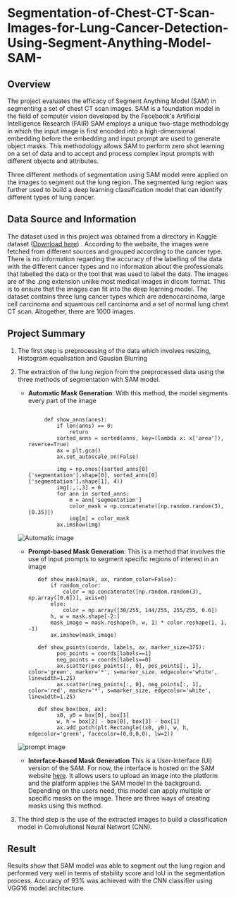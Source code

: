 # Segmentation-of-Chest-CT-Scan-Images-for-Lung-Cancer-Detection-Using-Segment-Anything-Model-SAM-
## Overview
The project evaluates the efficacy of Segment Anything Model (SAM) in segmenting a set of chest CT scan images.
SAM is a foundation model in the field of computer vision developed by the Facebook's Artificial Intelligence Research (FAIR)
SAM employs a unique two-stage methodology in
which the input image is first encoded into a high-dimensional embedding before the
embedding and input prompt are used to generate object masks. This methodology
allows SAM to perform zero shot learning on a set of data and to accept and process
complex input prompts with different objects and attributes.

Three different methods of segmentation using SAM model were applied on the images
to segment out the lung region. The segmented lung region was further used to build a
deep learning classification model that can identify different types of lung cancer.

## Data Source and Information
The dataset used in this project was obtained from a directory in Kaggle dataset
([Download here](https://www.kaggle.com/datasets/mohamedhanyyy/chest-ctscan-images)) . According to
the website, the images were fetched from different sources and grouped according to
the cancer type. There is no information regarding the accuracy of the labelling of the
data with the different cancer types and no information about the professionals that
labelled the data or the tool that was used to label the data.
The images are of the .png extension unlike most medical images in dicom format. This
is to ensure that the images can fit into the deep learning model.
The dataset contains three lung cancer types which are adenocarcinoma, large cell
carcinoma and squamous cell carcinoma and a set of normal lung chest CT scan.
Altogether, there are 1000 images.
## Project Summary
1. The first step is preprocessing of the data which involves resizing, Histogram equalisation and Gausian Blurring
2. The extraction of the lung region from the preprocessed data using the three methods of segmentation with SAM model.
   - **Automatic Mask Generation**: With this method, the model segments every part of the image
     ~~~
    
          def show_anns(anns):
              if len(anns) == 0:
                  return
              sorted_anns = sorted(anns, key=(lambda x: x['area']), reverse=True)
              ax = plt.gca()
              ax.set_autoscale_on(False)
          
              img = np.ones((sorted_anns[0]['segmentation'].shape[0], sorted_anns[0]['segmentation'].shape[1], 4))
              img[:,:,3] = 0
              for ann in sorted_anns:
                  m = ann['segmentation']
                  color_mask = np.concatenate([np.random.random(3), [0.35]])
                  img[m] = color_mask
              ax.imshow(img)

   ![Automatic image](https://github.com/user-attachments/assets/b30aaf4c-0e07-4e2a-a22b-1fe3a419d5a8)

   - **Prompt-based Mask Generation**:
     This is a method that involves the use of input prompts to segment specific regions of
interest in an image
     ~~~
        def show_mask(mask, ax, random_color=False):
            if random_color:
                color = np.concatenate([np.random.random(3), np.array([0.6])], axis=0)
            else:
                color = np.array([30/255, 144/255, 255/255, 0.6])
            h, w = mask.shape[-2:]
            mask_image = mask.reshape(h, w, 1) * color.reshape(1, 1, -1)
            ax.imshow(mask_image)
        
        def show_points(coords, labels, ax, marker_size=375):
              pos_points = coords[labels==1]
              neg_points = coords[labels==0]
              ax.scatter(pos_points[:, 0], pos_points[:, 1], color='green', marker='*', s=marker_size, edgecolor='white', linewidth=1.25)
              ax.scatter(neg_points[:, 0], neg_points[:, 1], color='red', marker='*', s=marker_size, edgecolor='white', linewidth=1.25)
            
        def show_box(box, ax):
              x0, y0 = box[0], box[1]
              w, h = box[2] - box[0], box[3] - box[1]
              ax.add_patch(plt.Rectangle((x0, y0), w, h, edgecolor='green', facecolor=(0,0,0,0), lw=2))
   ![prompt image](https://github.com/user-attachments/assets/f48404ed-7630-497f-b263-1bdad9221534)

   - **Interface-based Mask Generation**
     This is a User-Interface (UI) version of the SAM. For now, the interface is hosted on the
SAM website [here](https://segment-anything.com/demo). It allows users to upload an image into
the platform and the platform applies the SAM model in the background. Depending on
the users need, this model can apply multiple or specific masks on the image. There are
three ways of creating masks using this method.
3. The third step is the use of the extracted images to build a classification model in Convolutional Neural Networt (CNN).
## Result
Results
show that SAM model was able to segment out the lung region and performed very well
in terms of stability score and IoU in the segmentation process. Accuracy of 93% was
achieved with the CNN classifier using VGG16 model architecture. 
